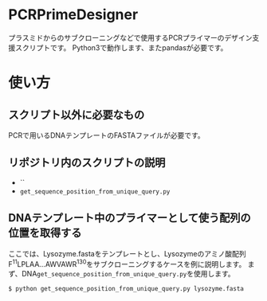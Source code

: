 # PCRPrimeDesigner
プラスミドからのサブクローニングなどで使用するPCRプライマーのデザイン支援スクリプトです。
Python3で動作します、またpandasが必要です。

# 使い方
## スクリプト以外に必要なもの
PCRで用いるDNAテンプレートのFASTAファイルが必要です。

## リポジトリ内のスクリプトの説明
* ``
* `get_sequence_position_from_unique_query.py`

## DNAテンプレート中のプライマーとして使う配列の位置を取得する
ここでは、Lysozyme.fastaをテンプレートとし、Lysozymeのアミノ酸配列F<sup>11</sup>LPLAA...AWVAWR<sup>130</sup>をサブクローニングするケースを例に説明します。
まず、DNA`get_sequence_position_from_unique_query.py`を使用します。
```
$ python get_sequence_position_from_unique_query.py lysozyme.fasta 
```
